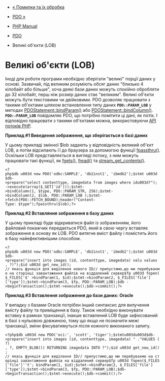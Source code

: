 - [« Помилки та їх обробка](pdo.error-handling.md)
- [PDO »](class.pdo.md)

- [PHP Manual](index.md)
- [PDO](book.pdo.md)
- Великі об'єкти (LOB)

# Великі об'єкти (LOB)

Іноді для роботи програми необхідно зберігати "великі" порції даних
у основі. Зазвичай, під великим розуміють обсяг даних "близько 4 кілобайт або
більше", хоча деякі бази даних можуть спокійно обробляти до 32
кілобайт, перш ніж розмір даних стає "великим". Великі об'єкти
можуть бути текстовими чи двійковими. PDO дозволяє працювати з такими
об'єктами шляхом встановлення типу даних **`PDO::PARAM_LOB`** у методах
[PDOStatement::bindParam()](pdostatement.bindparam.md) або
[PDOStatement::bindColumn()](pdostatement.bindcolumn.md).
**`PDO::PARAM_LOB`** повідомляє PDO, що потрібно помітити ці дані, як
потік. І відповідно працювати з такими об'єктами можна, використовуючи
[API потоків PHP](ref.stream.md).

**Приклад #1 Виведення зображення, що зберігається в базі даних**

У цьому прикладі змінної $lob задають у відповідність великий об'єкт LOB,
а потім відсилають її до браузера за допомогою функції
[fpassthru()](function.fpassthru.md). Оскільки LOB представляється в
вигляді потоку, з ним можуть працювати такі функції, як
[fgets()](function.fgets.md), [fread()](function.fread.md) та
[stream_get_contents()](function.stream-get-contents.md).

` <?php$db u003d new PDO('odbc:SAMPLE', 'db2inst1', 'ibmdb2');$stmt u003d $db->prepare("select contenttype, imagedata from images where idu003d?"); ->execute(array($_GET['id']));$stmt->bindColumn(1, $type, PDO::PARAM_STR, 256);$stmt->bindColumn(2, $lob, PDO::PARAM_LOB );$stmt->fetch(PDO::FETCH_BOUND);header("Content-Type: $type");fpassthru($lob);?> `

**Приклад #2 Вставляння зображення в базу даних**

У цьому прикладі буде відкриватися файл із зображенням, його файловий
покажчик передається PDO, який в свою чергу вставляє зображення в
основу як LOB. PDO витягне вміст файлу і помістить його в базу
найефективнішим способом.

` <?php$db u003d new PDO('odbc:SAMPLE', 'db2inst1', 'ibmdb2');$stmt u003d $db->prepare("insert into images (id, contenttype, imagedata) valu values , ?)");$id u003d get_new_id(); // якась функція для виділення нового ID// припустимо,що ми перебуваємо на сторінці завантаження файлів на віддалений сервер$fp u003d fopen($_FILES['$' >bindParam(1, $id);$stmt->bindParam(2, $_FILES['file']['type']);$stmt->bindParam(3, $fp, PDO::PARAM_LOB);$db ->beginTransaction();$stmt->execute();$db->commit();?> `

**Приклад #3 Вставлення зображення до бази даних: Oracle**

У випадку з базами Oracle потрібен інший синтаксис для
вилучення вмісту файлу та приміщення в базу. Також необхідно
виконувати вставку в рамках транзакції, інакше вставлений LOB буде
зафіксований в базі з нульовою довжиною, тому що якщо не позначити межі
транзакції, зміни фіксуватимуться після кожного виконаного
запиту.

` <?php$db u003d new PDO('oci:', 'scott', 'tiger');$stmtu003du003d$db->prepare("insert into images (id, contenttype, imagedata) " ."VALUES (?) , ?, EMPTY_BLOB()) RETURNING imagedata INTO ?");$id u003d get_new_id(); // якась функція для виділення ID// припустимо,що ми перебуваємо на сторінці завантаження файлів на віддалений сервер$fp u003d fopen($_FILES['file']''t'; bindParam(1, $id);$stmt->bindParam(2, $_FILES['file']['type']);$stmt->bindParam(3, $fp, PDO::PARAM_LOB);$db- >beginTransaction();$stmt->execute();$db->commit();?> `
